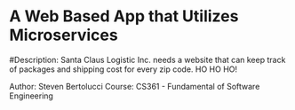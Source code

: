 # A Web Based App that Utilizes Microservices

#Description: 
Santa Claus Logistic Inc. needs a website that can keep track of packages and shipping cost for every zip code. HO HO HO!

Author: Steven Bertolucci
Course: CS361 - Fundamental of Software Engineering
